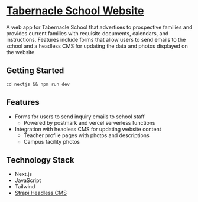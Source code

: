 # **[Tabernacle School Website](https://tabernacle.school)**

A web app for Tabernacle School that advertises to prospective families and provides current families with requisite documents, calendars, and instructions. Features include forms that allow users to send emails to the school and a headless CMS for updating the data and photos displayed on the website.

## **Getting Started**

```
cd nextjs && npm run dev
```

## **Features**

- Forms for users to send inquiry emails to school staff
  - Powered by postmark and vercel serverless functions
- Integration with headless CMS for updating website content
  - Teacher profile pages with photos and descriptions
  - Campus facility photos

## **Technology Stack**

- Next.js
- JavaScript
- Tailwind
- [Strapi Headless CMS](https://strapi.io/)
